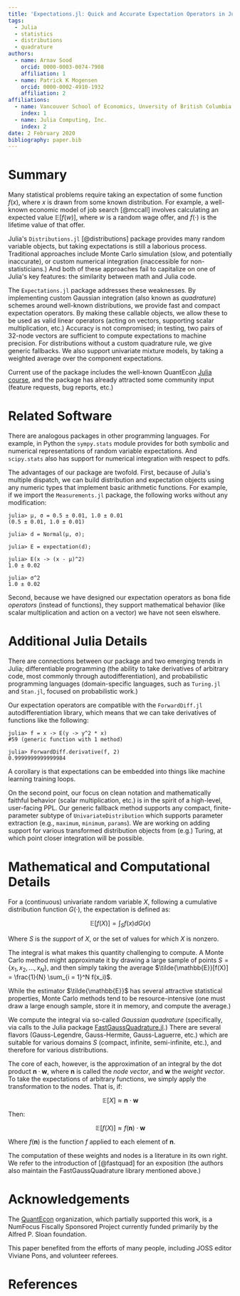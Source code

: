 ```yaml
---
title: 'Expectations.jl: Quick and Accurate Expectation Operators in Julia'
tags:
  - Julia
  - statistics
  - distributions
  - quadrature
authors:
  - name: Arnav Sood
    orcid: 0000-0003-0074-7908
    affiliation: 1
  - name: Patrick K Mogensen
    orcid: 0000-0002-4910-1932
    affiliation: 2
affiliations:
  - name: Vancouver School of Economics, Unversity of British Columbia
    index: 1
  - name: Julia Computing, Inc.
    index: 2
date: 2 February 2020
bibliography: paper.bib
---
```


# Summary

Many statistical problems require taking an expectation of some function $f(x)$, where $x$ is drawn from some known distribution. For example, a well-known economic model of job search [@mccall] involves calculating an expected value $\mathbb{E}[f(w)]$, where $w$ is a random wage offer, and $f(\cdot)$ is the lifetime value of that offer.

Julia's ``Distributions.jl`` [@distributions] package provides many random variable objects, but taking expectations is still a laborious process. Traditional approaches include Monte Carlo simulation (slow, and potentially inaccurate), or custom numerical integration (inaccessible for non-statisticians.) And both of these approaches fail to capitalize on one of Julia's key features: the similarity between math and Julia code.

The ``Expectations.jl`` package addresses these weaknesses. By implementing custom Gaussian integration (also known as _quadrature_) schemes around well-known distributions, we provide fast and compact expectation operators. By making these callable objects, we allow these to be used as valid linear operators (acting on vectors, supporting scalar multiplication, etc.) Accuracy is not compromised; in testing, two pairs of 32-node vectors are sufficient to compute expectations to machine precision. For distributions without a custom quadrature rule, we give generic fallbacks. We also support univariate mixture models, by taking a weighted average over the component expectations.

Current use of the package includes the well-known QuantEcon [Julia course](https://julia.quantecon.org), and the package has already attracted some community input (feature requests, bug reports, etc.)

# Related Software

There are analogous packages in other programming languages. For example, in Python the ``sympy.stats`` module provides for both symbolic and numerical representations of random variable expectations. And ``scipy.stats`` also has support for numerical integration with respect to pdfs.

The advantages of our package are twofold. First, because of Julia's multiple dispatch, we can build distribution and expectation objects using any numeric types that implement basic arithmetic functions. For example, if we import the ``Measurements.jl`` package, the following works without any modification:

```
julia> μ, σ = 0.5 ± 0.01, 1.0 ± 0.01
(0.5 ± 0.01, 1.0 ± 0.01)

julia> d = Normal(μ, σ);

julia> E = expectation(d);

julia> E(x -> (x - μ)^2)
1.0 ± 0.02

julia> σ^2
1.0 ± 0.02
```

Second, because we have designed our expectation operators as bona fide _operators_ (instead of functions), they support mathematical behavior (like scalar multiplication and action on a vector) we have not seen elswhere.

# Additional Julia Details

There are connections between our package and two emerging trends in Julia; differentiable programming (the ability to take derivatives of arbitrary code, most commonly through autodifferentiation), and probabilistic programming languages (domain-specific languages, such as ``Turing.jl`` and ``Stan.jl``, focused on probabilistic work.)

Our expectation operators are compatible with the ``ForwardDiff.jl`` autodifferentiation library, which means that we can take derivatives of functions like the following:

```
julia> f = x -> E(y -> y^2 * x)
#59 (generic function with 1 method)

julia> ForwardDiff.derivative(f, 2)
0.9999999999999984
```

A corollary is that expectations can be embedded into things like machine learning training loops.

On the second point, our focus on clean notation and mathematically faithful behavior (scalar multiplication, etc.) is in the spirit of a high-level, user-facing PPL. Our generic fallback method supports any compact, finite-parameter subtype of ``UnivariateDistribution`` which supports parameter extraction (e.g., ``maximum``, ``minimum``, ``params``). We are working on adding support for various transformed distribution objects from (e.g.) Turing, at which point closer integration will be possible.

# Mathematical and Computational Details

For a (continuous) univariate random variable $X$, following a cumulative distribution function $G(\cdot)$, the expectation is defined as:

$$ \mathbb{E}[f(X)] = \int_{S}f(x) dG(x) $$

Where $S$ is the _support_ of $X$, or the set of values for which $X$ is nonzero.

The integral is what makes this quantity challenging to compute. A Monte Carlo method might approximate it by drawing a large sample of points $S = \{x_1, x_2, ..., x_N\}$, and then simply taking the average $\tilde{\mathbb{E}}[f(X)] = \frac{1}{N} \sum_{i = 1}^N f(x_i)$.

While the estimator $\tilde{\mathbb{E}}$ has several attractive statistical properties, Monte Carlo methods tend to be resource-intensive (one must draw a large enough sample, store it in memory, and compute the average.)

We compute the integral via so-called _Gaussian quadrature_ (specifically, via calls to the Julia package [FastGaussQuadrature.jl](https://github.com/JuliaApproximation/FastGaussQuadrature.jl).) There are several flavors (Gauss-Legendre, Gauss-Hermite, Gauss-Laguerre, etc.) which are suitable for various domains $S$ (compact, infinite, semi-infinite, etc.), and therefore for various distributions.

The core of each, however, is the approximation of an integral by the dot product $\mathbf{n} \cdot \mathbf{w}$, where $\mathbf{n}$ is called the _node vector_, and $\mathbf{w}$ the _weight vector_. To take the expectations of arbitrary functions, we simply apply the transformation to the nodes. That is, if:

$$ \mathbb{E}[X] \approx \mathbf{n} \cdot \mathbf{w} $$

Then:

$$ \mathbb{E}[f(X)] \approx f(\mathbf{n}) \cdot \mathbf{w} $$

Where $f(\mathbf{n})$ is the function $f$ applied to each element of $\mathbf{n}$.

The computation of these weights and nodes is a literature in its own right. We refer to the introduction of [@fastquad] for an exposition (the authors also maintain the FastGaussQuadrature library mentioned above.)

# Acknowledgements

The [QuantEcon](https://quantecon.org) organization, which partially supported this work, is a NumFocus Fiscally Sponsored Project currently funded primarily by the Alfred P. Sloan foundation.

This paper benefited from the efforts of many people, including JOSS editor Viviane Pons, and volunteer referees.

# References
